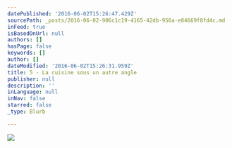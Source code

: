 ```yaml
---
datePublished: '2016-06-02T15:26:47.429Z'
sourcePath: _posts/2016-06-02-906c1c19-4165-42db-956a-e84669f8fd4c.md
inFeed: true
isBasedOnUrl: null
authors: []
hasPage: false
keywords: []
author: []
dateModified: '2016-06-02T15:26:31.959Z'
title: 5 - La cuisine sous un autre angle
publisher: null
description: ''
inLanguage: null
inNav: false
starred: false
_type: Blurb

---
```

![](https://s3-us-west-2.amazonaws.com/the-grid-img/p/a85d3011444abd630895fa7fd1fc8fb1ced62229.jpg)